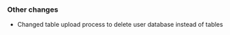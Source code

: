 <!-- Delete the sections that don't apply -->

### Other changes

- Changed table upload process to delete user database instead of tables

